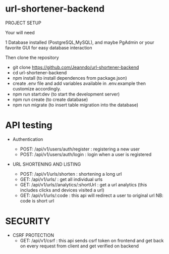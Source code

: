 # url-shortener-backend

PROJECT SETUP 

Your will need 

1 Database installed (PostgreSQL,MySQL), and maybe PgAdmin or your favorite GUI for easy database interaction

 Then clone the repository

- git clone https://github.com/Jeanndo/url-shortener-backend
- cd url-shortener-backend
- npm install (to install dependences from package.json)
- create .env file and add variables available in .env.example then customize accordingly.
- npm run start:dev (to start the development server)
- npm run create (to create database)
- npm run migrate (to insert table migration into the database)

# API testing

 - Authentication
 
   - POST: /api/v1/users/auth/register : registering a new user
   - POST: /api/v1/users/auth/login : login when a user is registered

 - URL SHORTENING AND LISTING
    - POST: /api/v1/urls/shorten  : shortening a long url
    - GET: /api/v1/urls/  : get all individual urls
    - GET: /api/v1/urls//analytics/:shortUrl : get a url analytics (this includes clicks and devices visited a url)
    - GET: /api/v1/urls/:code  : this api will redirect a user to original url NB: code is short url
    
 
# SECURITY

  - CSRF PROTECTION
     - GET: /api/v1/csrf  : this api sends csrf token on frontend and get back on every request from client and get verified on backend
